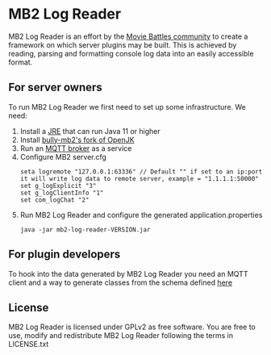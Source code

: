 # MB2 Log Reader
MB2 Log Reader is an effort by the [Movie Battles community](https://community.moviebattles.org/) to create a framework on which server plugins may be built. This is achieved by reading, parsing and formatting console log data into an easily accessible format.

## For server owners
To run MB2 Log Reader we first need to set up some infrastructure. We need:
1. Install a [JRE](https://java.com/en/download/manual.jsp) that can run Java 11 or higher
2. Install [bully-mb2's fork of OpenJK](https://github.com/bully-mb2/OpenJK/releases)
3. Run an [MQTT broker](https://mosquitto.org/download/) as a service
4. Configure MB2 server.cfg
    ```
    seta logremote "127.0.0.1:63336" // Default "" if set to an ip:port it will write log data to remote server, example = "1.1.1.1:50000"
    set g_logExplicit "3"
    set g_logClientInfo "1"
    set com_logChat "2"
    ```
5. Run MB2 Log Reader and configure the generated application.properties
    ```
    java -jar mb2-log-reader-VERSION.jar
    ```

## For plugin developers
To hook into the data generated by MB2 Log Reader you need an MQTT client and a way to generate classes from the schema defined [here](https://github.com/bully-mb2/mb2-log-reader/tree/master/src/main/resources/schema)

## License
MB2 Log Reader is licensed under GPLv2 as free software. You are free to use, modify and redistribute MB2 Log Reader following the terms in LICENSE.txt